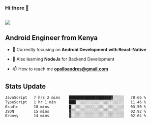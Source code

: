 ### Hi there 👋
<h2 align="left"><img src="https://readme-typing-svg.herokuapp.com?color=000000&lines=I'm+Andrew+Opollo😊;Welcome+to+my+Github😜"> </h2>

## Android Engineer from Kenya


- 🌱 Currently focusing on **Android Development with React-Native**

- 🔭 Also learning **NodeJs** for Backend Development

- 📫 How to reach me **opolloandres@gmail.com**


## Stats Update
<!--START_SECTION:waka-->

```txt
JavaScript   7 hrs 2 mins    ███████████████████▓░░░░░   78.66 %
TypeScript   1 hr 1 min      ███░░░░░░░░░░░░░░░░░░░░░░   11.46 %
Gradle       18 mins         █░░░░░░░░░░░░░░░░░░░░░░░░   03.50 %
JSON         15 mins         ▓░░░░░░░░░░░░░░░░░░░░░░░░   02.92 %
Groovy       14 mins         ▓░░░░░░░░░░░░░░░░░░░░░░░░   02.64 %
```

<!--END_SECTION:waka-->


